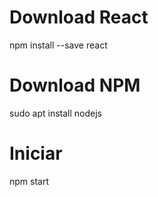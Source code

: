 # Download React
npm install --save react

# Download NPM
sudo apt install nodejs

# Iniciar
npm start